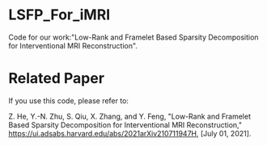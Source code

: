 # LSFP_For_iMRI
 Code for our work:"Low-Rank and Framelet Based Sparsity Decomposition for Interventional MRI Reconstruction".
# Related Paper
If you use this code, please refer to:

Z. He, Y.-N. Zhu, S. Qiu, X. Zhang, and Y. Feng, "Low-Rank and Framelet Based Sparsity Decomposition for Interventional MRI Reconstruction," https://ui.adsabs.harvard.edu/abs/2021arXiv210711947H, [July 01, 2021].


